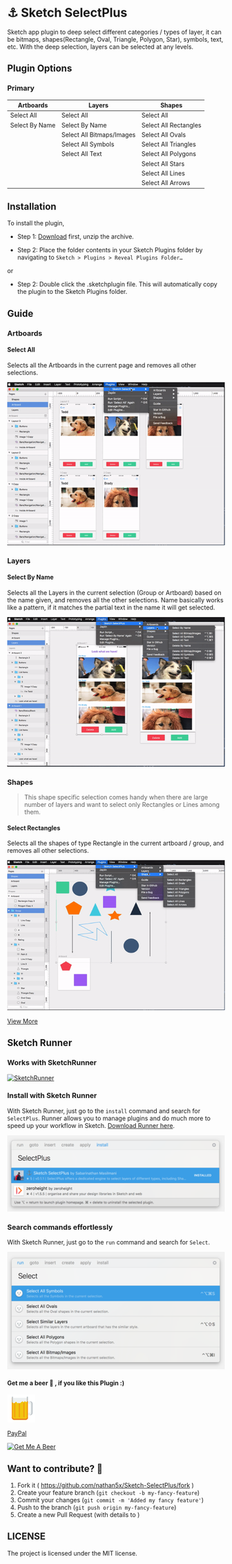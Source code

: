 # :anchor: Sketch SelectPlus

Sketch app plugin to deep select different categories / types of layer, it can be bitmaps, shapes(Rectangle, Oval, Triangle, Polygon, Star), symbols, text, etc. With the deep selection, layers can be selected at any levels. 

## Plugin Options
### Primary

| Artboards      | Layers                    | Shapes                  |
| -------------- | ------------------------- | ----------------------- |
| Select All     | Select All                | Select All              |
| Select By Name | Select By Name            | Select All Rectangles   |
|                | Select All Bitmaps/Images | Select All Ovals        |
|                | Select All Symbols        | Select All Triangles    |
|                | Select All Text           | Select All Polygons     |
|                |                           | Select All Stars        |
|                |                           | Select All Lines        |
|                |                           | Select All Arrows       |

## Installation

To install the plugin, 

* Step 1: [Download](https://github.com/nathan5x/Sketch-SelectPlus/archive/master.zip) first, unzip the archive.

* Step 2: Place the folder contents in your Sketch Plugins folder by navigating to `Sketch > Plugins > Reveal Plugins Folder…`

or

* Step 2: Double click the .sketchplugin file. This will automatically copy the plugin to the Sketch Plugins folder.

## Guide

### Artboards

#### Select All
Selects all the Artboards in the current page and removes all other selections. 
<p align="center">
<img alt="Artboards - Select All walkthrough" src="https://github.com/nathan5x/Sketch-SelectPlus/blob/master/Guides/Artboards-SelectAll.gif"/>
</p>

### Layers

#### Select By Name
Selects all the Layers in the current selection (Group or Artboard) based on the name given, and removes all the other selections. Name basically works like a pattern, if it matches the partial text in the name it will get selected.

<p align="center">
<img alt="Layers - Select By Name walkthrough" src="https://github.com/nathan5x/Sketch-SelectPlus/blob/master/Guides/Layers-SelectByName.gif"/>
</p>

### Shapes
> This shape specific selection comes handy when there are large number of layers and want to select only Rectangles or Lines among them.

#### Select Rectangles
Selects all the shapes of type Rectangle in the current artboard / group, and removes all other selections. 

<p align="center">
<img alt="Shapes - Select All Rectangles" src="https://github.com/nathan5x/Sketch-SelectPlus/blob/master/Guides/Shapes-SelectRectangle.gif"/>
</p>

[View More](https://github.com/nathan5x/Sketch-SelectPlus/blob/master/Guides/README.md)

## Sketch Runner
### Works with SketchRunner
[![SketchRunner](https://sketchrunner.com/img/Runner_badge_white_160x40.png)](http://bit.ly/SketchRunnerWebsite)

### Install with Sketch Runner
With Sketch Runner, just go to the `install` command and search for `SelectPlus`. Runner allows you to manage plugins and do much more to speed up your workflow in Sketch. [Download Runner here](http://www.sketchrunner.com).

![Sketch Runner screenshot](https://github.com/nathan5x/Sketch-SelectPlus/blob/master/Assets/SelectInstall-SketchRunner.png)

### Search commands effortlessly
With Sketch Runner, just go to the `run` command and search for `Select`. 

![Sketch Runner screenshot](https://github.com/nathan5x/Sketch-SelectPlus/blob/master/Assets/Select-SketchRunner.png)

#### Get me a beer :beer: , if you like this Plugin :)
[![Get Me A Beer](https://github.com/nathan5x/Sketch-SelectPlus/blob/master/Assets/Beer.png)](https://www.paypal.me/nathan5x/5usd)

[PayPal](https://www.paypal.me/nathan5x/5usd)

[![Get Me A Beer](https://www.paypalobjects.com/webstatic/en_US/i/buttons/PP_logo_h_100x26.png)](https://www.paypal.me/nathan5x/5usd)

## Want to contribute? :handshake:

1. Fork it ( https://github.com/nathan5x/Sketch-SelectPlus/fork )
2. Create your feature branch (`git checkout -b my-fancy-feature`)
3. Commit your changes (`git commit -m 'Added my fancy feature'`)
4. Push to the branch (`git push origin my-fancy-feature`)
5. Create a new Pull Request (with details to )

## LICENSE

The project is licensed under the MIT license.